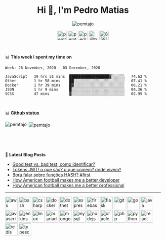 <h1 align="center">Hi 👋, I'm Pedro Matias</h1>

<p align="center"> <img src="https://komarev.com/ghpvc/?username=pemtajo" alt="pemtajo" /> </p>

<p align="center">
<a href="https://dev.to/pemtajo" target="blank"><img align="center" src="https://cdn.jsdelivr.net/npm/simple-icons@3.0.1/icons/dev-dot-to.svg" alt="pemtajo" height="30" width="30" /></a>
<a href="https://twitter.com/pemtajo" target="blank"><img align="center" src="https://cdn.jsdelivr.net/npm/simple-icons@3.0.1/icons/twitter.svg" alt="pemtajo" height="30" width="30" /></a>
<a href="https://linkedin.com/in/pedromaraujo" target="blank"><img align="center" src="https://cdn.jsdelivr.net/npm/simple-icons@3.0.1/icons/linkedin.svg" alt="pedromaraujo" height="30" width="30" /></a>
<a href="https://medium.com/@pemtajo" target="blank"><img align="center" src="https://cdn.jsdelivr.net/npm/simple-icons@3.0.1/icons/medium.svg" alt="@pemtajo" height="30" width="30" /></a>
<a href="https://stackoverflow.com/users/8581307" target="blank"><img align="center" src="https://cdn.jsdelivr.net/npm/simple-icons@3.0.1/icons/stackoverflow.svg" alt="8581307" height="30" width="30" /></a>
</p>

<br />

📊 **This week I spent my time on**
<!--START_SECTION:waka-->
```text
Week: 26 November, 2020 - 03 December, 2020

JavaScript   19 hrs 51 mins  ██████████████████▓░░░░░░   74.62 % 
Other        1 hr 58 mins    ██░░░░░░░░░░░░░░░░░░░░░░░   07.41 % 
Docker       1 hr 39 mins    █▓░░░░░░░░░░░░░░░░░░░░░░░   06.21 % 
JSON         1 hr 9 mins     █░░░░░░░░░░░░░░░░░░░░░░░░   04.36 % 
SCSS         47 mins         ▓░░░░░░░░░░░░░░░░░░░░░░░░   02.95 % 
```
<!--END_SECTION:waka-->

<br />

📊 **Github status**

<p><img align="left" src="https://github-readme-stats.vercel.app/api/top-langs/?username=pemtajo&hide=html&theme=dark" alt="pemtajo" /></p>

<p>&nbsp;<img align="center" src="https://github-readme-stats.vercel.app/api?username=pemtajo&show_icons=true&theme=dark" alt="pemtajo" /></p>

<br />
<br />
<br />


📕 **Latest Blog Posts**
<!-- BLOG-POST-LIST:START -->
- [Good test vs. bad test, como identificar?](https://medium.com/devorando/good-test-bad-test-como-identificar-ffd1d43ca034?source=rss-bb908bda42e------2)
- [Tokens JWT! o que são? o que comem? onde vivem?](https://medium.com/devorando/tokens-jwt-o-que-s%C3%A3o-o-que-comem-onde-vivem-f4e85ad37876?source=rss-bb908bda42e------2)
- [Bora falar sobre funções HASH? #first](https://medium.com/devorando/first-bora-falar-sobre-funcoes-hash-a0df1afdfe24?source=rss-bb908bda42e------2)
- [How American football makes me a better developer](https://dev.to/pemtajo/how-american-football-makes-me-a-better-developer-47he)
- [How American football makes me a better professional](https://medium.com/@pemtajo/how-american-football-makes-me-a-better-professional-f100ad5cb9d6?source=rss-bb908bda42e------2)
<!-- BLOG-POST-LIST:END -->

-----------

<p align="left"><img src="https://devicons.github.io/devicon/devicon.git/icons/amazonwebservices/amazonwebservices-original-wordmark.svg" alt="aws" width="40" height="40"/> <img src="https://www.vectorlogo.zone/logos/gnu_bash/gnu_bash-icon.svg" alt="bash" width="40" height="40"/> <img src="https://devicons.github.io/devicon/devicon.git/icons/csharp/csharp-original.svg" alt="csharp" width="40" height="40"/> <img src="https://devicons.github.io/devicon/devicon.git/icons/docker/docker-original-wordmark.svg" alt="docker" width="40" height="40"/> <img src="https://devicons.github.io/devicon/devicon.git/icons/dot-net/dot-net-original-wordmark.svg" alt="dotnet" width="40" height="40"/> <img src="https://devicons.github.io/devicon/devicon.git/icons/express/express-original-wordmark.svg" alt="express" width="40" height="40"/> <img src="https://www.vectorlogo.zone/logos/firebase/firebase-icon.svg" alt="firebase" width="40" height="40"/> <img src="https://www.vectorlogo.zone/logos/pocoo_flask/pocoo_flask-icon.svg" alt="flask" width="40" height="40"/> <img src="https://www.vectorlogo.zone/logos/git-scm/git-scm-icon.svg" alt="git" width="40" height="40"/> <img src="https://devicons.github.io/devicon/devicon.git/icons/go/go-original.svg" alt="go" width="40" height="40"/> <img src="https://devicons.github.io/devicon/devicon.git/icons/java/java-original-wordmark.svg" alt="java" width="40" height="40"/> <img src="https://devicons.github.io/devicon/devicon.git/icons/javascript/javascript-original.svg" alt="javascript" width="40" height="40"/> <img src="https://www.vectorlogo.zone/logos/jenkins/jenkins-icon.svg" alt="jenkins" width="40" height="40"/> <img src="https://devicons.github.io/devicon/devicon.git/icons/linux/linux-original.svg" alt="linux" width="40" height="40"/> <img src="https://www.vectorlogo.zone/logos/mariadb/mariadb-icon.svg" alt="mariadb" width="40" height="40"/> <img src="https://devicons.github.io/devicon/devicon.git/icons/mongodb/mongodb-original-wordmark.svg" alt="mongodb" width="40" height="40"/> <img src="https://devicons.github.io/devicon/devicon.git/icons/mysql/mysql-original-wordmark.svg" alt="mysql" width="40" height="40"/> <img src="https://devicons.github.io/devicon/devicon.git/icons/nodejs/nodejs-original-wordmark.svg" alt="nodejs" width="40" height="40"/> <img src="https://devicons.github.io/devicon/devicon.git/icons/oracle/oracle-original.svg" alt="oracle" width="40" height="40"/> <img src="https://devicons.github.io/devicon/devicon.git/icons/php/php-original.svg" alt="php" width="40" height="40"/> <img src="https://devicons.github.io/devicon/devicon.git/icons/python/python-original.svg" alt="python" width="40" height="40"/> <img src="https://devicons.github.io/devicon/devicon.git/icons/react/react-original-wordmark.svg" alt="react" width="40" height="40"/> <img src="https://devicons.github.io/devicon/devicon.git/icons/redis/redis-original-wordmark.svg" alt="redis" width="40" height="40"/> <img src="https://devicons.github.io/devicon/devicon.git/icons/typescript/typescript-original.svg" alt="typescript" width="40" height="40"/></p>
